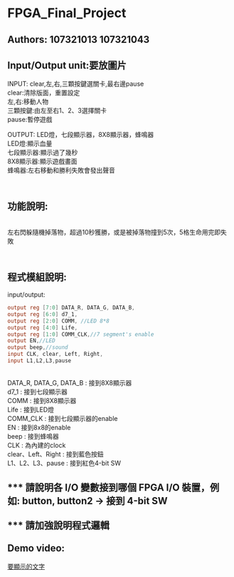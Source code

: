 FPGA_Final_Project
==================

Authors: 107321013 107321043<br>
-------------
Input/Output unit:要放圖片<br>
---------------------
INPUT:  clear,左,右,三顆按鍵選關卡,最右邊pause<br>
clear:清除版面，重置設定<br>
左,右:移動人物<br>
三顆按鍵:由左至右1、2、3選擇關卡<br>
pause:暫停遊戲<br>

OUTPUT:  LED燈，七段顯示器，8X8顯示器，蜂鳴器<br>
LED燈:顯示血量<br>
七段顯示器:顯示過了幾秒<br>
8X8顯示器:顯示遊戲畫面<br>
蜂鳴器:左右移動和勝利失敗會發出聲音<br>

<br>功能說明:<br>
-----------
<br>左右閃躲隨機掉落物，超過10秒獲勝，或是被掉落物撞到5次，5格生命用完即失敗<br>

<br>程式模組說明:<br>
------------
input/output:
```verilog
output reg [7:0] DATA_R, DATA_G, DATA_B,
output reg [6:0] d7_1, 
output reg [2:0] COMM, //LED 8*8
output reg [4:0] Life,
output reg [1:0] COMM_CLK,//7 segment's enable
output EN,//LED
output beep,//sound
input CLK, clear, Left, Right,
input L1,L2,L3,pause
```
<br>DATA_R, DATA_G, DATA_B : 接到8X8顯示器<br>
d7_1 : 接到七段顯示器<br>
COMM : 接到8X8顯示器<br>
Life : 接到LED燈<br>
COMM_CLK : 接到七段顯示器的enable<br>
EN : 接到8x8的enable<br>
beep : 接到蜂鳴器<br>
CLK : 為內建的clock<br>
clear、Left、Right : 接到藍色按鈕<br>
L1、L2、L3、pause : 接到紅色4-bit SW<br>

*** 請說明各 I/O 變數接到哪個 FPGA I/O 裝置，例如: button, button2 -> 接到 4-bit SW<br><br>
*** 請加強說明程式邏輯<br>
<br>Demo video:<br>
----------------
[  要顯示的文字 ](  鏈接的地址 )<br>
